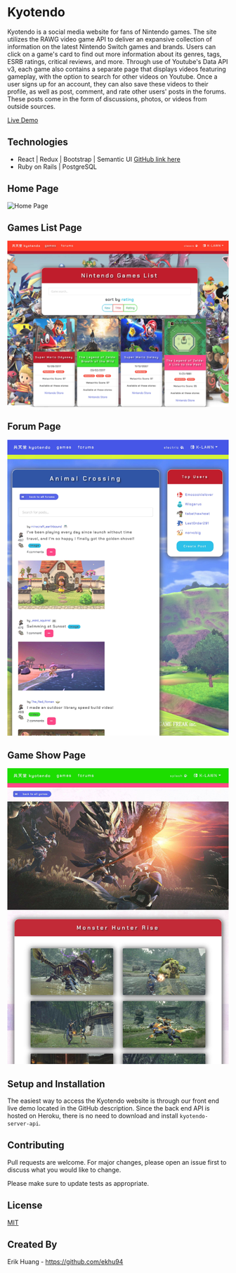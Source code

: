 # Kyotendo

Kyotendo is a social media website for fans of Nintendo games. The site utilizes the RAWG video game API to deliver an expansive collection of information on the latest Nintendo Switch games and brands. Users can click on a game's card to find out more information about its genres, tags, ESRB ratings, critical reviews, and more. Through use of Youtube's Data API v3, each game also contains a separate page that displays videos featuring gameplay, with the option to search for other videos on Youtube. Once a user signs up for an account, they can also save these videos to their profile, as well as post, comment, and rate other users' posts in the forums. These posts come in the form of discussions, photos, or videos from outside sources.

[Live Demo](https://kyotendo.herokuapp.com/)

## Technologies

- React | Redux | Bootstrap | Semantic UI [GitHub link here](https://github.com/ekhu94/kyotendo-client/)
- Ruby on Rails | PostgreSQL

## Home Page

![Home Page](/kyotendo-home.png)

## Games List Page

![Games Page](/kyotendo-games.jpg)

## Forum Page

![Forum Page](/kyotendo-forum.jpg)

## Game Show Page

![Game Show Page](/kyotendo-gameShow.jpg)

## Setup and Installation

The easiest way to access the Kyotendo website is through our front end live demo located in the GitHub description. Since the back end API is hosted on Heroku, there is no need to download and install `kyotendo-server-api`.

## Contributing
Pull requests are welcome. For major changes, please open an issue first to discuss what you would like to change.

Please make sure to update tests as appropriate.

## License
[MIT](https://choosealicense.com/licenses/mit/)

## Created By

Erik Huang - https://github.com/ekhu94